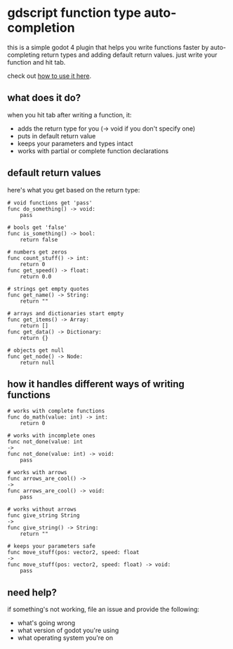 # gdscript function type auto-completion

this is a simple godot 4 plugin that helps you write functions faster by auto-completing return types and adding default return values. just write your function and hit tab.

check out [how to use it here](https://youtu.be/iefqy_YVMIM).

## what does it do?

when you hit tab after writing a function, it:
- adds the return type for you (-> void if you don't specify one)
- puts in default return value
- keeps your parameters and types intact
- works with partial or complete function declarations

## default return values

here's what you get based on the return type:

```gdscript
# void functions get 'pass'
func do_something() -> void:
    pass

# bools get 'false'
func is_something() -> bool:
    return false

# numbers get zeros
func count_stuff() -> int:
    return 0
func get_speed() -> float:
    return 0.0

# strings get empty quotes
func get_name() -> String:
    return ""

# arrays and dictionaries start empty
func get_items() -> Array:
    return []
func get_data() -> Dictionary:
    return {}

# objects get null
func get_node() -> Node:
    return null
```

## how it handles different ways of writing functions

```gdscript
# works with complete functions
func do_math(value: int) -> int:
    return 0

# works with incomplete ones
func not_done(value: int
->
func not_done(value: int) -> void:
    pass

# works with arrows
func arrows_are_cool() ->
->
func arrows_are_cool() -> void:
    pass

# works without arrows
func give_string String
->
func give_string() -> String:
    return ""

# keeps your parameters safe
func move_stuff(pos: vector2, speed: float
->
func move_stuff(pos: vector2, speed: float) -> void:
    pass
```

## need help?
if something's not working, file an issue and provide the following:
- what's going wrong
- what version of godot you're using
- what operating system you're on
